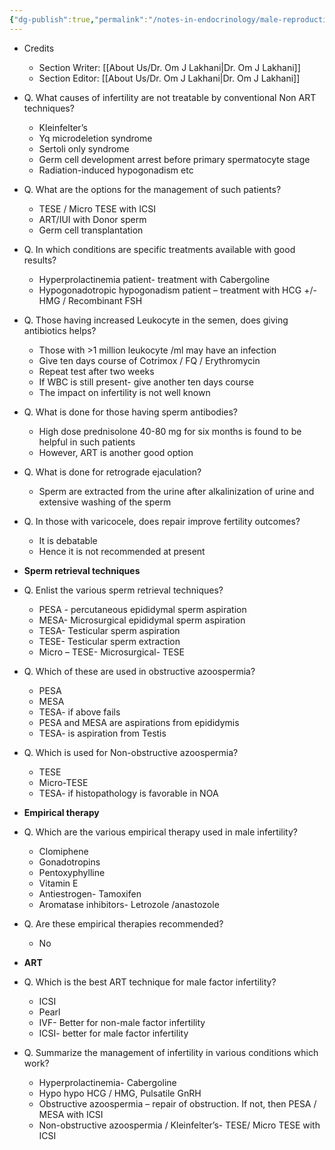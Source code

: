 ```yaml
---
{"dg-publish":true,"permalink":"/notes-in-endocrinology/male-reproductive-endocrinology/male-infertility/outline-of-the-management-of-male-infertility/"}
---
```


- Credits
    - Section Writer: [[About Us/Dr. Om J Lakhani\|Dr. Om J Lakhani]]
    - Section Editor: [[About Us/Dr. Om J Lakhani\|Dr. Om J Lakhani]]
 

- Q. What causes of infertility are not treatable by conventional Non ART techniques?
    - Kleinfelter’s
    - Yq microdeletion syndrome
    - Sertoli only syndrome
    - Germ cell development arrest before primary spermatocyte stage
    - Radiation-induced hypogonadism etc


- Q. What are the options for the management of such patients?
    - TESE / Micro TESE with ICSI
    - ART/IUI with Donor sperm
    - Germ cell transplantation


- Q. In which conditions are specific treatments available with good results?
    - Hyperprolactinemia patient- treatment with Cabergoline
    - Hypogonadotropic hypogonadism patient – treatment with HCG +/- HMG / Recombinant FSH


- Q. Those having increased Leukocyte in the semen, does giving antibiotics helps?
    - Those with >1 million leukocyte /ml may have an infection
    - Give ten days course of Cotrimox / FQ / Erythromycin
    - Repeat test after two weeks
    - If WBC is still present- give another ten days course
    - The impact on infertility is not well known


- Q. What is done for those having sperm antibodies?
    - High dose prednisolone 40-80 mg for six months is found to be helpful in such patients
    - However, ART is another good option


- Q. What is done for retrograde ejaculation?
    - Sperm are extracted from the urine after alkalinization of urine and extensive washing of the sperm


- Q. In those with varicocele, does repair improve fertility outcomes?
    - It is debatable
    - Hence it is not recommended at present


- **Sperm retrieval techniques**


- Q. Enlist the various sperm retrieval techniques?
    - PESA - percutaneous epididymal sperm aspiration
    - MESA- Microsurgical epididymal sperm aspiration
    - TESA- Testicular sperm aspiration
    - TESE- Testicular sperm extraction
    - Micro – TESE- Microsurgical- TESE


- Q. Which of these are used in obstructive azoospermia?
    - PESA
    - MESA
    - TESA- if above fails
    - PESA and MESA are aspirations from epididymis
    - TESA- is aspiration from Testis


- Q. Which is used for Non-obstructive azoospermia?
    - TESE
    - Micro-TESE
    - TESA- if histopathology is favorable in NOA


- **Empirical therapy**


- Q. Which are the various empirical therapy used in male infertility?
    - Clomiphene
    - Gonadotropins
    - Pentoxyphylline
    - Vitamin E
    - Antiestrogen- Tamoxifen
    - Aromatase inhibitors- Letrozole /anastozole


- Q. Are these empirical therapies recommended?
    - No


- **ART**


- Q. Which is the best ART technique for male factor infertility?
    - ICSI
    - Pearl
    - IVF- Better for non-male factor infertility
    - ICSI- better for male factor infertility


- Q. Summarize the management of infertility in various conditions which work?
    - Hyperprolactinemia- Cabergoline
    - Hypo hypo HCG / HMG, Pulsatile GnRH
    - Obstructive azoospermia – repair of obstruction. If not, then PESA / MESA with ICSI
    - Non-obstructive azoospermia / Kleinfelter’s- TESE/ Micro TESE with ICSI
